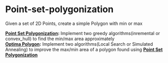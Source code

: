 # Point-set-polygonization
Given a set of 2D Points, create a simple Polygon with min or max


 **[Point Set Polygonization](./Point-Set-Polygonization):** Implement two greedy algorithms(inremental or convex_hull) to find the min/max area approximately\
 **[Optima Polygon](./Optimal-Polygon):** Implement two algorithms(Local Search or Simulated Annealing) to improve the max/min area of a polygon found using 
  **[Point Set Polygonization](./Point-Set-Polygonization)**
